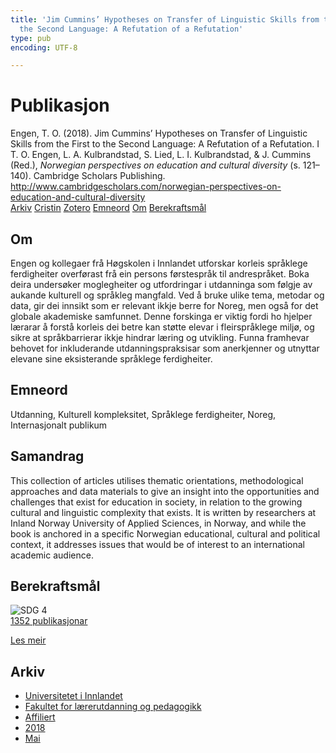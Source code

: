 ```yaml
---
title: 'Jim Cummins’ Hypotheses on Transfer of Linguistic Skills from the First to
  the Second Language: A Refutation of a Refutation'
type: pub
encoding: UTF-8

---
```

<h1>Publikasjon</h1>
<article id="csl-bib-container-S92WW643" class="csl-bib-container">
  <div class="csl-bib-body"> <div class="csl-entry">Engen, T. O. (2018). Jim Cummins’ Hypotheses on Transfer of Linguistic Skills from the First to the Second Language: A Refutation of a Refutation. I T. O. Engen, L. A. Kulbrandstad, S. Lied, L. I. Kulbrandstad, &#38; J. Cummins (Red.), <i>Norwegian perspectives on education and cultural diversity</i> (s. 121–140). Cambridge Scholars Publishing. <a href="http://www.cambridgescholars.com/norwegian-perspectives-on-education-and-cultural-diversity">http://www.cambridgescholars.com/norwegian-perspectives-on-education-and-cultural-diversity</a></div> </div>
  <div class="csl-bib-buttons">
    <a href="#taxonomy-article-S92WW643" alt="archive" class="csl-bib-button">Arkiv</a>
    <a href="https://app.cristin.no/results/show.jsf?id=1583371" alt="Cristin" class="csl-bib-button">Cristin</a>
    <a href="http://zotero.org/groups/5881554/items/S92WW643" alt="Zotero" class="csl-bib-button">Zotero</a>
    <a href="#keywords-article-S92WW643" alt="keywords" class="csl-bib-button">Emneord</a>
    <a href="#about-article-S92WW643" alt="about_pub" class="csl-bib-button">Om</a>
    <a href="#sdg-article-S92WW643" alt="sdg" class="csl-bib-button">Berekraftsmål</a>
  </div>
  <div id="csl-bib-meta-container-S92WW643"></div>
</article>
<div id="csl-bib-meta-S92WW643" class="csl-bib-meta">
  <article id="about-article-S92WW643" class="about_pub-article">
    <h1>Om</h1>
    Engen og kollegaer frå Høgskolen i Innlandet utforskar korleis språklege ferdigheiter overførast frå ein persons førstespråk til andrespråket. Boka deira undersøker moglegheiter og utfordringar i utdanninga som følgje av aukande kulturell og språkleg mangfald. Ved å bruke ulike tema, metodar og data, gir dei innsikt som er relevant ikkje berre for Noreg, men også for det globale akademiske samfunnet. Denne forskinga er viktig fordi ho hjelper lærarar å forstå korleis dei betre kan støtte elevar i fleirspråklege miljø, og sikre at språkbarrierar ikkje hindrar læring og utvikling. Funna framhevar behovet for inkluderande utdanningspraksisar som anerkjenner og utnyttar elevane sine eksisterande språklege ferdigheiter.
  </article>
  <article id="keywords-article-S92WW643" class="keywords-article">
    <h1>Emneord</h1>
    Utdanning, Kulturell kompleksitet, Språklege ferdigheiter, Noreg, Internasjonalt publikum
  </article>
  <article id="abstract-article-S92WW643" class="abstract-article">
    <h1>Samandrag</h1>
    This collection of articles utilises thematic orientations, methodological approaches and data materials to give an insight into the opportunities and challenges that exist for education in society, in relation to the growing cultural and linguistic complexity that exists. It is written by researchers at Inland Norway University of Applied Sciences, in Norway, and while the book is anchored in a specific Norwegian educational, cultural and political context, it addresses issues that would be of interest to an international academic audience.
  </article>
  <article id="sdg-article-S92WW643" class="sdg-article">
    <h1>Berekraftsmål</h1>
    <div class="sdg-container"><div id="sdg4" class="sdg">
        <img src="{{< params subfolder >}}images/sdg/sdg04_nn.png" class="image" alt="SDG 4">
        <div class="sdg-overlay">
          <a href="/nn/archive/?key=?sdg=4#archive" class="sdg-publication-count"><span>1352</span> publikasjonar</a>
          <p><a href="https://fn.no/om-fn/fns-baerekraftsmaal/god-utdanning?lang=nno-NO" class="sdg-read-more">Les meir</a></p>
        </div>
      </div></div>
  </article>
  <article id="taxonomy-article-S92WW643" class="taxonomy-article">
    <h1>Arkiv</h1>
    <ul>
      <li>
        <a href="/nn/archive/?key=3DCRN523">Universitetet i Innlandet</a>
      </li>
      <li>
        <a href="/nn/archive/?key=WYNZA47F">Fakultet for lærerutdanning og pedagogikk</a>
      </li>
      <li>
        <a href="/nn/archive/?key=2ZAN5K7T">Affiliert</a>
      </li>
      <li>
        <a href="/nn/archive/?key=QU482WF9">2018</a>
      </li>
      <li>
        <a href="/nn/archive/?key=UDTELPG3">Mai</a>
      </li>
    </ul>
  </article>
</div>
